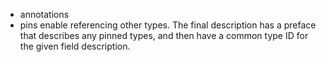 - annotations
- pins enable referencing other types. The final description has a preface that describes any pinned
  types, and then have a common type ID for the given field description.
